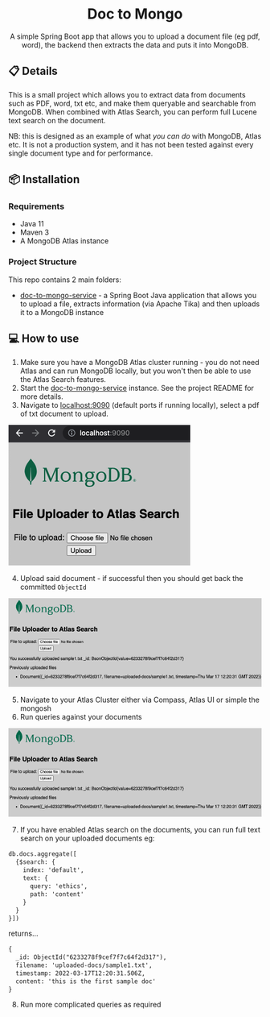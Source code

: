 <h1 align="center">Doc to Mongo</h1>
<p align="center">A simple Spring Boot app that allows you to upload a document file (eg pdf, word), the backend then extracts the data and puts it into MongoDB.</p>

## 📋 Details
This is a small project which allows you to extract data from documents such as PDF, word, txt etc, and make them queryable
and searchable from MongoDB. When combined with Atlas Search, you can perform full Lucene text search on the document.

NB: this is designed as an example of what *you can do* with MongoDB, Atlas etc. It is not a production system, and it has not been tested
against every single document type and for performance.

## 📦 Installation

### Requirements
- Java 11
- Maven 3
- A MongoDB Atlas instance 

### Project Structure
This repo contains 2 main folders:
* [doc-to-mongo-service](doc-to-mongo-service) - a Spring Boot Java application that allows you to upload a file, extracts information (via Apache Tika)
  and then uploads it to a MongoDB instance

## 💻 How to use
1. Make sure you have a MongoDB Atlas cluster running - you do not need Atlas and can run MongoDB locally, but you won't then be able
to use the Atlas Search features.
2. Start the [doc-to-mongo-service](doc-to-mongo-service) instance. See the project README for more details.
3. Navigate to [localhost:9090](localhost:9090) (default ports if running locally), select a pdf of txt document to upload.

![Home Screen](documentation/home_screen.png)

4. Upload said document - if successful then you should get back the committed `ObjectId`

![After Upload](documentation/after_upload.png)

5. Navigate to your Atlas Cluster either via Compass, Atlas UI or simple the mongosh
6. Run queries against your documents

![Available in Compass](documentation/available_in_compass.png)

7. If you have enabled Atlas search on the documents, you can run full text search on your uploaded documents eg:
```
db.docs.aggregate([
  {$search: {
    index: 'default',
    text: {
      query: 'ethics',
      path: 'content'
    }
  }
}])
```
returns...
```
{ 
  _id: ObjectId("6233278f9cef7f7c64f2d317"),
  filename: 'uploaded-docs/sample1.txt',
  timestamp: 2022-03-17T12:20:31.506Z,
  content: 'this is the first sample doc'
}
```
8. Run more complicated queries as required


